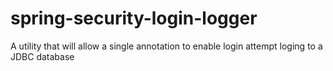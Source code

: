 # spring-security-login-logger
A utility that will allow a single annotation to enable login attempt loging to a JDBC database
